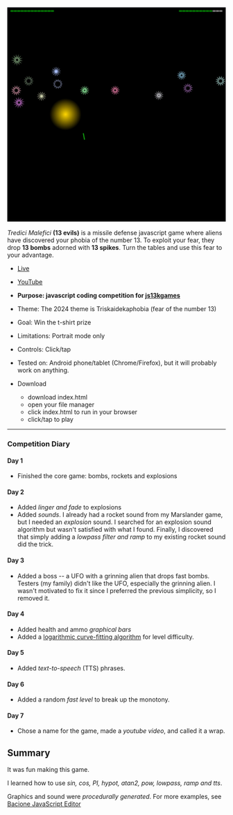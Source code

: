 [![Play](README.JPG)](https://bacionejs.github.io/tredicimalefici)

*Tredici Malefici* **(13 evils)** is a missile defense javascript game where aliens have discovered your phobia of the number 13. To exploit your fear, they drop **13 bombs** adorned with **13 spikes**. Turn the tables and use this fear to your advantage.

- [Live](https://bacionejs.github.io/tredicimalefici)
- [YouTube](http://www.youtube.com/@bacionejs)

- **Purpose: javascript coding competition for [js13kgames](https://js13kgames.com)**
- Theme: The 2024 theme is Triskaidekaphobia (fear of the number 13)
- Goal: Win the t-shirt prize
- Limitations: Portrait mode only
- Controls: Click/tap
- Tested on: Android phone/tablet (Chrome/Firefox), but it will probably work on anything.

- Download  
  - download index.html
  - open your file manager
  - click index.html to run in your browser
  - click/tap to play

---

### Competition Diary

#### Day 1
- Finished the core game: bombs, rockets and explosions

#### Day 2
- Added *linger and fade* to explosions
- Added *sounds*. I already had a rocket sound from my Marslander game, but I needed an *explosion* sound. I searched for an explosion sound algorithm but wasn't satisfied with what I found. Finally, I discovered that simply adding a *lowpass filter and ramp* to my existing rocket sound did the trick.

#### Day 3
- Added a boss -- a UFO with a grinning alien that drops fast bombs. Testers (my family) didn't like the UFO, especially the grinning alien. I wasn't motivated to fix it since I preferred the previous simplicity, so I removed it.

#### Day 4
- Added health and ammo *graphical bars*
- Added a [logarithmic curve-fitting algorithm](https://bacionejs.github.io/difficultyalgorithm)
for level difficulty.

#### Day 5
- Added *text-to-speech* (TTS) phrases.

#### Day 6
- Added a random *fast level* to break up the monotony.

#### Day 7
- Chose a name for the game, made a *youtube video*, and called it a wrap.

## Summary
It was fun making this game.

I learned how to use *sin, cos, PI, hypot, atan2, pow, lowpass, ramp and tts*.

Graphics and sound were *procedurally generated*. For more examples, see [Bacione JavaScript Editor](https://github.com/bacionejs/editor)

